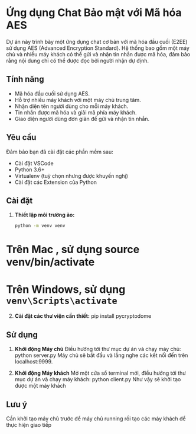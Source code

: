 # Ứng dụng Chat Bảo mật với Mã hóa AES

Dự án này trình bày một ứng dụng chat cơ bản với mã hóa đầu cuối (E2EE) sử dụng AES (Advanced Encryption Standard). Hệ thống bao gồm một máy chủ và nhiều máy khách có thể gửi và nhận tin nhắn được mã hóa, đảm bảo rằng nội dung chỉ có thể được đọc bởi người nhận dự định.

## Tính năng
- Mã hóa đầu cuối sử dụng AES.
- Hỗ trợ nhiều máy khách với một máy chủ trung tâm.
- Nhận diện tên người dùng cho mỗi máy khách.
- Tin nhắn được mã hóa và giải mã phía máy khách.
- Giao diện người dùng đơn giản để gửi và nhận tin nhắn.

## Yêu cầu

Đảm bảo bạn đã cài đặt các phần mềm sau:
- Cài đặt VSCode
- Python 3.6+
- Virtualenv (tuỳ chọn nhưng được khuyến nghị)
- Cài đặt các Extension của Python

## Cài đặt

1. **Thiết lập môi trường ảo:**
   ```sh
   python -m venv venv
# Trên Mac , sử dụng source venv/bin/activate  

# Trên Windows, sử dụng `venv\Scripts\activate`

2. **Cài đặt các thư viện cần thiết:**
    pip install pycryptodome

## Sử dụng
1. **Khởi động Máy chủ**
Điều hướng tới thư mục dự án và chạy máy chủ:
    python server.py
    Máy chủ sẽ bắt đầu và lắng nghe các kết nối đến trên localhost:9999.

2. **Khởi động Máy khách**
Mở một cửa sổ terminal mới, điều hướng tới thư mục dự án và chạy máy khách:
    python client.py
Như vậy sẽ khởi tạo được một máy khách

## Lưu ý
Cần khởi tạo máy chủ trước để máy chủ running rồi tạo các máy khách để thực hiện giao tiếp